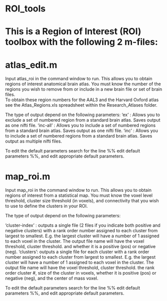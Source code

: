 # ROI_tools
# This is a Region of Interest (ROI) toolbox with the following 2 m-files:

# atlas_edit.m

Input atlas_roi in the command window to run. This allows you to obtain regions of interest anatomical brain atlas. 
You must know the number of the regions you wish to remove from or include in a new brain file or set of brain files.  
To obtain these region numbers for the AAL3 and the Harvard Oxford atlas see the Atlas_Regions.xls spreadsheet within the 
Research_Atlases folder.

The type of output depend on the following parameters:
‘ex’ : Allows you to exclude a set of numbered region from a standard brain atlas. Saves output as one nifti file.
‘inc-all’ :  Allows you to include a set of numbered regions from a standard brain atlas. Saves output as one nifti file.
‘inc’ :  Allows you to include a set of numbered regions from a standard brain atlas. Saves output as multiple nifti files. 

To edit the default parameters search for the line %% edit default parameters %%, and edit appropriate default parameters. 


# map_roi.m

Input map_roi in the command window to run. This allows you to obtain regions of interest from a statistical map. 
You must know the voxel level threshold, cluster size threshold (in voxels), and connectivity that you wish to use to 
define the clusters in your ROI.

The type of output depend on the following parameters:

‘cluster-index’ : outputs a single file (2 files if you indicate both positive and negative clusters) with a rank order 
number assigned to each cluster from largest to smallest. E.g. the largest cluster will have a number of 1 assigned to 
each voxel in the cluster. The output file name will have the voxel threshold, cluster threshold. and whether it is a 
positive (pos) or negative (neg).
‘clusters’: outputs a single file for each cluster with a rank order number assigned to each cluster from largest to smallest. 
E.g. the largest cluster will have a number of 1 assigned to each voxel in the cluster.  The output file name will have the 
voxel threshold, cluster threshold. the rank order cluster #, size of the cluster in voxels, whether it is positive (pos) or 
negative (neg), and the center of mass voxel. 

To edit the default parameters search for the line %% edit default parameters %%, and edit appropriate default parameters. 

